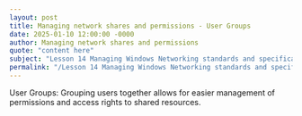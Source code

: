 ```yaml
---
layout: post
title: Managing network shares and permissions - User Groups
date: 2025-01-10 12:00:00 -0000
author: Managing network shares and permissions
quote: "content here"
subject: "Lesson 14 Managing Windows Networking standards and specifications"
permalink: "/Lesson 14 Managing Windows Networking standards and specifications/Managing network shares and permissions/Managing network shares and permissions - User Groups"
---
```


User Groups: Grouping users together allows for easier management of permissions and access rights to shared resources.
